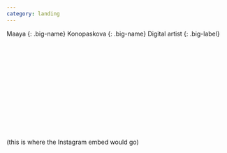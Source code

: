 ```yaml
---
category: landing
---
```


Maaya
{: .big-name}
Konopaskova
{: .big-name}
Digital artist
{: .big-label}

<!-- Since there's no Instagram embed in this proof-of-concept, waste a bit of vertical space. -->

&nbsp;

&nbsp;

&nbsp;

&nbsp;

&nbsp;

&nbsp;

&nbsp;

(this is where the Instagram embed would go)

&nbsp;

&nbsp;

&nbsp;

&nbsp;
